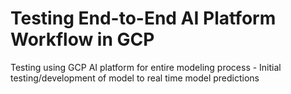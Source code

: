 # Testing End-to-End AI Platform Workflow in GCP

Testing using GCP AI platform for entire modeling process - Initial testing/development of 
model to real time model predictions
